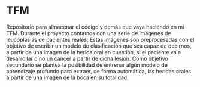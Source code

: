 # TFM
Repositorio para almacenar el código y demás que vaya haciendo en mi TFM. Durante el proyecto contamos con una serie de imágenes de leucoplasias de pacientes reales. Estas imágenes son preprocesadas con el objetivo de escribir un modelo de clasificación que sea capaz de decirnos, a partir de una imagen de la herida oral en cuestión, si el paciente va a desarrollar o no un cáncer a partir de dicha lesión. Como objetivo secundario se plantea la posibilidad de entrenar algún modelo de aprendizaje profundo para extraer, de forma automática, las heridas orales a partir de una imagen de la boca en su totalidad.
